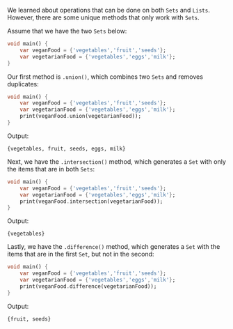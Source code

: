 We learned about operations that can be done on both `Sets` and `Lists`. However, there are some unique methods that only work with `Sets`.


Assume that we have the two `Sets` below:

```dart
void main() {
    var veganFood = {'vegetables','fruit','seeds'};
    var vegetarianFood = {'vegetables','eggs','milk'};
}
```

Our first method is `.union()`, which combines two `Sets` and removes duplicates:

```dart
void main() {
    var veganFood = {'vegetables','fruit','seeds'};
    var vegetarianFood = {'vegetables','eggs','milk'};
    print(veganFood.union(vegetarianFood));
}
```

Output:

```
{vegetables, fruit, seeds, eggs, milk}    
```

Next, we have the `.intersection()` method, which generates a `Set` with only the items that are in both `Sets`:

```dart
void main() {
    var veganFood = {'vegetables','fruit','seeds'};
    var vegetarianFood = {'vegetables','eggs','milk'};
    print(veganFood.intersection(vegetarianFood));
}
```

Output:

```
{vegetables}
```

Lastly, we have the `.difference()` method, which generates a `Set` with the items that are in the first `Set`, but not in the second:
                                            
```dart
void main() {
    var veganFood = {'vegetables','fruit','seeds'};
    var vegetarianFood = {'vegetables','eggs','milk'};
    print(veganFood.difference(vegetarianFood));
}
```

Output:

```
{fruit, seeds}
```
